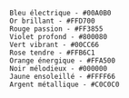     Bleu électrique - #00A0B0
    Or brillant - #FFD700
    Rouge passion - #FF3855
    Violet profond - #800080
    Vert vibrant - #00CC66
    Rose tendre - #FFB6C1
    Orange énergique - #FFA500
    Noir mélodieux - #000000
    Jaune ensoleillé - #FFFF66
    Argent métallique - #C0C0C0
